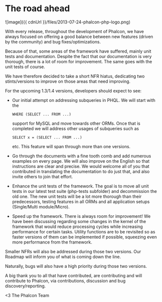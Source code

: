 The road ahead
==============

![image]({{ cdnUrl }}/files/2013-07-24-phalcon-php-logo.png)

With every release, throughout the development of Phalcon, we have always focused on offering a good balance between new features (driven by the community) and bug fixes/optimizations.

Because of that, some areas of the framework have suffered, mainly unit tests and documentation. Despite the fact that our documentation is very thorough, there is a lot of room for improvement. The same goes with the unit tests of course.

We have therefore decided to take a short NFR hiatus, dedicating two stints/versions to improve on those areas that need improving. 

For the upcoming 1.3/1.4 versions, developers should expect to see:

- Our initial attempt on addressing subqueries in PHQL. We will start with the

  ```WHERE (SELECT ... FROM ...)```
  
  support for MySQL and move towards other ORMs. Once that is completed we will address other usages of subqueries such as

  ```SELECT x = (SELECT ... FROM ...)```
  
  etc. This feature will span through more than one versions.
- Go through the documents with a fine tooth comb and add numerous examples on every page. We will also improve on the English so that instructions are clear and precise. We would welcome all of you that contributed in translating the documentation to do just that, and also invite others to join that effort.
- Enhance the unit tests of the framework. The goal is to move all unit tests in our latest test suite (php-tests subfolder) and decommission the old one. The new unit tests will be a lot more thorough than their predecessors, testing features in all ORMs and all application setups (Single/Multi module/Micro).
- Speed up the framework. There is always room for improvement! We have been discussing regarding some changes in the kernel of the framework that would reduce processing cycles while increasing performance for certain tasks. Utility functions are to be revisited so as faster versions of them can be implemented if possible, squeezing even more performance from the framework.

Smaller NFRs will also be addressed during those two versions. Our Roadmap will inform you of what is coming down the line.

Naturally, bugs will also have a high priority during those two versions. 

A big thank you to all that have contributed, are contributing and will contribute to Phalcon, via contributions, discussion and bug discovery/reporting.


<3 The Phalcon Team
